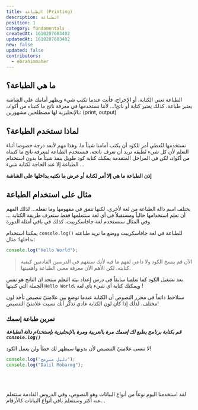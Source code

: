 ```yaml
---
title: الطباعة (Printing)
description: الطباعة 
position: 1
category: fundamentals
createdAt: 1610207603402
updatedAt: 1610207603402
new: false
updated: false
contributors:
  - ebrahimmaher
---
```


## ما هي الطباعة؟ 
الطباعة تعني الكتابة، أو اﻹخراج، فأنت عندما تكتب شيء ويظهر أمامك على الشاشة يعتبر طباعة، كذلك يعتبر كتابة أو ناتج!... ﻷننا نستخدمها في معرفة ناتج ما كتبناه من أكواد، باﻹنجليزية لها مصطلحين مشهورين: (print, output)

## لماذا نستخدم الطباعة؟
نستخدمها لنُعطي أمر للكود أن يكتب أمامنا شيئاً ما، وهذا مهم ﻷبعد درجة خصوصا أثناء التعلم ﻷن كل شيء تُطبقه تريد أن تعرف ناتجه، فنستخدم الطباعة لمعرفة ناتج ما كتبناه من أكواد، لكن في المراحل المتقدمة يمكنك كتابة كود طويل ينفذ شيئاً ما بدون استخدام الطباعة إلا عند الحاجة لكتابة شيء ...

**إذن الطباعة ما هي إلا أمر لكتابة أو عرض ما نكتبه بداخلها على الشاشة**

## مثال على استخدام الطباعة

<base-alert type="info">

يختلف اسم دالة الطباعة من لغة لأخرى، لكنها تتفق في مفهومها وما تفعله... لذلك المهم أن تعلم استخدامها حالياً ومستقبلاً في أي لغة ستتعلمها فقط ستعرف طريقة الكتابة ... وفي المثال سنستخدم لغة جافاسكريبت، كذلك في باقي أمثلة الدورة

</base-alert>

يمكننا استخدام `console.log()` للطباعة في لغة جافاسكريبت ووضع ما نريد طباعته بداخلها؛ مثال:
```js
console.log("Hello World");
```

> اﻵن قم بنسخ الكود ولا داعي لفهم ما فيه ﻷنك ستفهم في الدرسين القادمين كيفية كتابته، لكن اﻷهم اﻵن معرفة معنى الطباعة وأهميتها.

بعد تشغيل الكود كما تعلمنا سابقاً في درس إعداد بيئة التعلم ستجد ان الناتج هو نفس الجملة التي كتبتها `Hello World`، ويمكنك كتابة أي شيء بأي لغة !

<base-alert type="tip">

ستلاحظ دائماً في محرر النصوص أن الكتابة عندما توضع بين علامتيّ تنصيص تأخذ لون مختلف، لذلك إذا كان لون الكتابة عادي تذكّر أنك نسيت علامتيّ التنصيص!

</base-alert>

### تمرين طباعة إسمك
***قم بكتابة برنامج يطبع لك إسمك مرة بالعربية ومرة باﻹنجليزية بإستخدام دالة الطباعة `console.log()`***

<base-alert type="error">

لا تنسى علامتيّ التنصيص ﻷن بدونها سيظهر لك خطأ ولن يعمل الكود!

</base-alert>

<expand full button-text="عرض الحل" hide-text="إخفاء الحل" no-padding>

```js
console.log("دليل مبرمج");
console.log("Dalil Mobarmg");
```

</expand>

<br>
<br>

<base-alert type="next">

لقد استخدمنا اليوم نوعاً من أنواع البيانات وهو النصوص، وفي الدروس القادمة ستتعلم عنه أكثر وستتعلم باقي أنواع البيانات كاﻷرقام...

</base-alert>

